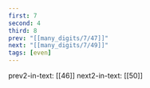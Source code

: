 ```yaml
---
first: 7
second: 4
third: 8
prev: "[[many_digits/7/47]]"
next: "[[many_digits/7/49]]"
tags: [even]
---
```

prev2-in-text: [[46]]
next2-in-text: [[50]]

